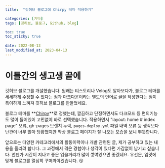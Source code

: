 ```yaml
---
title:  "깃허브 블로그에 Chirpy 테마 적용하기"

categories: [기타]
tags: [깃허브, 블로그, Github, blog]

toc: true
toc_sticky: true
 
date: 2022-08-13
last_modified_at: 2023-04-13
---
```


# **이틀간의 생고생 끝에**

깃허브 블로그를 개설했습니다. 원래는 티스토리나 Velog도 알아보다가, 블로그 테마를 세세하게 수정할 수 있다는 점과 마크다운이라는 별도의 언어로 글을 작성한다는 점이 특이하게 느껴져 깃허브 블로그를 만들었네요.

블로그 테마를 **[Chirpy](https://github.com/cotes2020/jekyll-theme-chirpy/)**로 정했는데, 깔끔하고 단정하면서도 다크모드 등 편의기능도 많이 들어있어 고민없이 바로 선택했습니다. 적용하면서 "layout: home # index page" 오류, gh-pages 브랜치 누락, `pages-deploy.yml` 파일 내역 오류 등 생각보다 난관이 너무 많아 당황했지만 막상 블로그 페이지가 잘 나오는 모습을 보니 뿌듯합니다.

앞으로는 다양한 카테고리에서의 활동이력이나 개발 관련된 글, 제가 공부하고 있는 내용을 올리려 합니다. 그 과정에서 겪은 경험이나 생각이 있다면 가감없이 남기고 싶습니다. 언젠가 시간이 지나고 좋은 읽을거리가 많이 쌓여있으면 좋겠네요. 우선은, 입맛에 맞게 블로그를 열심히 꾸며봐야곘습니다. 😚
